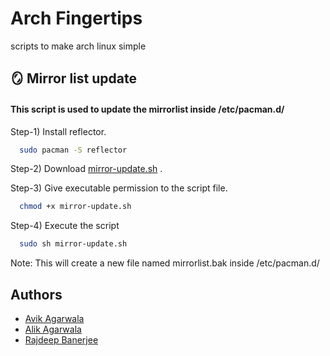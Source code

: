 
# Arch Fingertips

scripts to make arch linux simple

<!-- Mirror list update -->
## 🪞 Mirror list update

#### This script is used to update the mirrorlist inside /etc/pacman.d/

Step-1) Install reflector.
```bash
  sudo pacman -S reflector
```

Step-2) Download [mirror-update.sh](https://github.com/AvikAgarwala/arch-fingertips/blob/main/mirror-update.sh) .

Step-3) Give executable permission to the script file.
```bash
  chmod +x mirror-update.sh
```

Step-4) Execute the script
```bash
  sudo sh mirror-update.sh
```
Note: This will create a new file named mirrorlist.bak inside /etc/pacman.d/


<!-- Authors -->
## Authors

- [Avik Agarwala](https://www.github.com/AvikAgarwala)
- [Alik Agarwala](https://www.github.com/alik-agarwala)
- [Rajdeep Banerjee](https://www.github.com/BanerjeeRajdeep)

